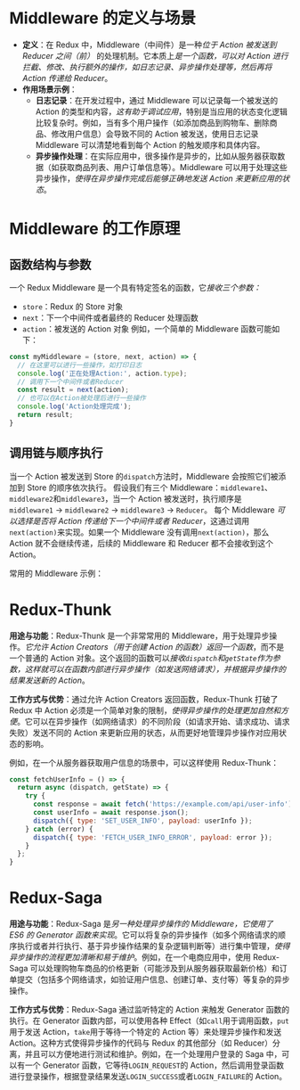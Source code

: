 # Middleware 的定义与场景
    
- **定义**：在 Redux 中，Middleware（中间件）是一种*位于 Action 被发送到 Reducer 之间（前）* 的处理机制。它本质上*是一个函数，可以对 Action 进行拦截、修改、执行额外的操作，如日志记录、异步操作处理等，然后再将 Action 传递给 Reducer*。
- **作用场景示例**：
	- **日志记录**：在开发过程中，通过 Middleware 可以记录每一个被发送的 Action 的类型和内容，*这有助于调试应用*，特别是当应用的状态变化逻辑比较复杂时。例如，当有多个用户操作（如添加商品到购物车、删除商品、修改用户信息）会导致不同的 Action 被发送，使用日志记录 Middleware 可以清楚地看到每个 Action 的触发顺序和具体内容。
	- **异步操作处理**：在实际应用中，很多操作是异步的，比如从服务器获取数据（如获取商品列表、用户订单信息等）。Middleware 可以用于处理这些异步操作，*使得在异步操作完成后能够正确地发送 Action 来更新应用的状态*。

# Middleware 的工作原理
    
## 函数结构与参数

一个 Redux Middleware 是一个具有特定签名的函数，它*接收三个参数：* 
- `store`：Redux 的 Store 对象
- `next`：下一个中间件或者最终的 Reducer 处理函数
- `action`：被发送的 Action 对象
例如，一个简单的 Middleware 函数可能如下：

```jsx
const myMiddleware = (store, next, action) => {
  // 在这里可以进行一些操作，如打印日志
  console.log('正在处理Action:', action.type);
  // 调用下一个中间件或者Reducer
  const result = next(action);
  // 也可以在Action被处理后进行一些操作
  console.log('Action处理完成');
  return result;
}
```

  
## 调用链与顺序执行

当一个 Action 被发送到 Store 的`dispatch`方法时，Middleware 会按照它们被添加到 Store 的顺序依次执行。
假设我们有三个 Middleware：`middleware1`、`middleware2`和`middleware3`，当一个 Action 被发送时，执行顺序是`middleware1` -> `middleware2` -> `middleware3` -> `Reducer`。
每个 Middleware *可以选择是否将 Action 传递给下一个中间件或者 Reducer*，这通过调用`next(action)`来实现。如果一个 Middleware 没有调用`next(action)`，那么 Action 就不会继续传递，后续的 Middleware 和 Reducer 都不会接收到这个 Action。


常用的 Middleware 示例：
# Redux-Thunk

**用途与功能**：Redux-Thunk 是一个非常常用的 Middleware，用于处理异步操作。*它允许 Action Creators（用于创建 Action 的函数）返回一个函数*，而不是一个普通的 Action 对象。这个返回的函数可以*接收`dispatch`和`getState`作为参数，这样就可以在函数内部进行异步操作（如发送网络请求），并根据异步操作的结果发送新的 Action*。

**工作方式与优势**：通过允许 Action Creators 返回函数，Redux-Thunk 打破了 Redux 中 Action 必须是一个简单对象的限制，*使得异步操作的处理更加自然和方便*。它可以在异步操作（如网络请求）的不同阶段（如请求开始、请求成功、请求失败）发送不同的 Action 来更新应用的状态，从而更好地管理异步操作对应用状态的影响。

例如，在一个从服务器获取用户信息的场景中，可以这样使用 Redux-Thunk：

```jsx
const fetchUserInfo = () => {
  return async (dispatch, getState) => {
    try {
      const response = await fetch('https://example.com/api/user-info');
      const userInfo = await response.json();
      dispatch({ type: 'SET_USER_INFO', payload: userInfo });
    } catch (error) {
      dispatch({ type: 'FETCH_USER_INFO_ERROR', payload: error });
    }
  };
}
```

  

# Redux-Saga
**用途与功能**：Redux-Saga 是*另一种处理异步操作的 Middleware，它使用了 ES6 的 Generator 函数来实现*。它可以将复杂的异步操作（如多个网络请求的顺序执行或者并行执行、基于异步操作结果的复杂逻辑判断等）进行集中管理，*使得异步操作的流程更加清晰和易于维护*。例如，在一个电商应用中，使用 Redux-Saga 可以处理购物车商品的价格更新（可能涉及到从服务器获取最新价格）和订单提交（包括多个网络请求，如验证用户信息、创建订单、支付等）等复杂的异步操作。

**工作方式与优势**：Redux-Saga 通过监听特定的 Action 来触发 Generator 函数的执行。在 Generator 函数内部，可以使用各种 Effect（如`call`用于调用函数，`put`用于发送 Action，`take`用于等待一个特定的 Action 等）来处理异步操作和发送 Action。这种方式使得异步操作的代码与 Redux 的其他部分（如 Reducer）分离，并且可以方便地进行测试和维护。例如，在一个处理用户登录的 Saga 中，可以有一个 Generator 函数，它等待`LOGIN_REQUEST`的 Action，然后调用登录函数进行登录操作，根据登录结果发送`LOGIN_SUCCESS`或者`LOGIN_FAILURE`的 Action。